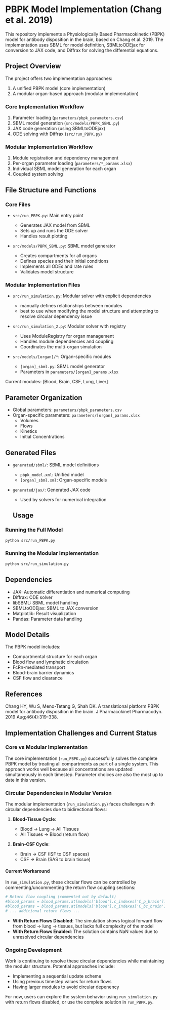 # PBPK Model Implementation (Chang et al. 2019)

This repository implements a Physiologically Based Pharmacokinetic (PBPK) model for antibody disposition in the brain, based on Chang et al. 2019. The implementation uses SBML for model definition, SBMLtoODEjax for conversion to JAX code, and Diffrax for solving the differential equations.

## Project Overview

The project offers two implementation approaches:
1. A unified PBPK model (core implementation)
2. A modular organ-based approach (modular implementation)

### Core Implementation Workflow
1. Parameter loading (`parameters/pbpk_parameters.csv`)
2. SBML model generation (`src/models/PBPK_SBML.py`)
3. JAX code generation (using SBMLtoODEjax)
4. ODE solving with Diffrax (`src/run_PBPK.py`)

### Modular Implementation Workflow
1. Module registration and dependency management
2. Per-organ parameter loading (`parameters/*_params.xlsx`)
3. Individual SBML model generation for each organ
4. Coupled system solving

## File Structure and Functions

### Core Files
- `src/run_PBPK.py`: Main entry point
  - Generates JAX model from SBML
  - Sets up and runs the ODE solver
  - Handles result plotting

- `src/models/PBPK_SBML.py`: SBML model generator
  - Creates compartments for all organs
  - Defines species and their initial conditions
  - Implements all ODEs and rate rules
  - Validates model structure

### Modular Implementation Files

- `src/run_simulation.py`: Modular solver with explicit dependencies
  - manually defines relationships between modules
  - best to use when modifying the model structure and attempting to resolve circular dependency issue 
- `src/run_simulation_2.py`: Modular solver with registry
  - Uses ModuleRegistry for organ management
  - Handles module dependencies and coupling
  - Coordinates the multi-organ simulation

- `src/models/[organ]/*`: Organ-specific modules
  - `[organ]_sbml.py`: SBML model generator
  - Parameters in `parameters/[organ]_params.xlsx`

Current modules:
[Blood, Brain, CSF, Lung, Liver]

## Parameter Organization
- Global parameters: `parameters/pbpk_parameters.csv`
- Organ-specific parameters: `parameters/[organ]_params.xlsx`
  - Volumes
  - Flows
  - Kinetics
  - Initial Concentrations

## Generated Files
- `generated/sbml/`: SBML model definitions
  - `pbpk_model.xml`: Unified model
  - `[organ]_sbml.xml`: Organ-specific models
- `generated/jax/`: Generated JAX code
  - Used by solvers for numerical integration

  ## Usage

### Running the Full Model
```bash
python src/run_PBPK.py
```

### Running the Modular Implementation
```bash
python src/run_simulation.py
```

## Dependencies
- JAX: Automatic differentiation and numerical computing
- Diffrax: ODE solver
- libSBML: SBML model handling
- SBMLtoODEjax: SBML to JAX conversion
- Matplotlib: Result visualization
- Pandas: Parameter data handling

## Model Details
The PBPK model includes:
- Compartmental structure for each organ
- Blood flow and lymphatic circulation
- FcRn-mediated transport
- Blood-brain barrier dynamics
- CSF flow and clearance

## References
Chang HY, Wu S, Meno-Tetang G, Shah DK. A translational platform PBPK model for antibody disposition in the brain. J Pharmacokinet Pharmacodyn. 2019 Aug;46(4):319-338.

## Implementation Challenges and Current Status

### Core vs Modular Implementation
The core implementation (`run_PBPK.py`) successfully solves the complete PBPK model by treating all compartments as part of a single system. This approach works well because all concentrations are updated simultaneously in each timestep. Parameter choices are also the most up to date in this version. 

### Circular Dependencies in Modular Version
The modular implementation (`run_simulation.py`) faces challenges with circular dependencies due to bidirectional flows:

1. **Blood-Tissue Cycle**:
   - Blood → Lung → All Tissues
   - All Tissues → Blood (return flow)

2. **Brain-CSF Cycle**:
   - Brain → CSF (ISF to CSF spaces)
   - CSF → Brain (SAS to brain tissue)

#### Current Workaround
In `run_simulation.py`, these circular flows can be controlled by commenting/uncommenting the return flow coupling sections:

```python
# Return flow coupling (commented out by default)
#blood_params = blood_params.at[models['blood'].c_indexes['C_p_brain']].set(brain_states[models['brain'].y_indexes['C_p_brain']])
#blood_params = blood_params.at[models['blood'].c_indexes['C_bc_brain']].set(brain_states[models['brain'].y_indexes['C_bc_brain']])
# ... additional return flows ...
```

- **With Return Flows Disabled**: The simulation shows logical forward flow from blood → lung → tissues, but lacks full complexity of the model
- **With Return Flows Enabled**: The solution contains NaN values due to unresolved circular dependencies

### Ongoing Development
Work is continuing to resolve these circular dependencies while maintaining the modular structure. Potential approaches include:
- Implementing a sequential update scheme
- Using previous timestep values for return flows
- Having larger modules to avoid circular depenency 

For now, users can explore the system behavior using `run_simulation.py` with return flows disabled, or use the complete solution in `run_PBPK.py`.



